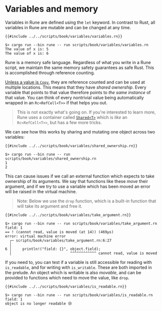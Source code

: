# Variables and memory

Variables in Rune are defined using the `let` keyword. In contrast to Rust, all
variables in Rune are mutable and can be changed at any time.

```rune
{{#include ../../scripts/book/variables/variables.rn}}
```

```text
$> cargo run --bin rune -- run scripts/book/variables/variables.rn
The value of x is: 5
The value of x is: 6
```

Rune is a memory safe language. Regardless of what you write in a Rune script,
we maintain the same memory safety guarantees as safe Rust. This is accomplished
through reference counting.

[Unless a value is `Copy`](5_1_primitives.md), they are reference counted and
can be used at multiple locations. This means that they have *shared ownership*.
Every variable that points to that value therefore points to *the same instance*
of that value. You can think of every nontrivial value being automatically
wrapped in an `Rc<RefCell<T>>` if that helps you out.

> This is not exactly what's going on. If you're interested to learn more, Rune
> uses a container called [`Shared<T>`] which is *like* an `Rc<RefCell<T>>`, but
> has a few more tricks.

We can see how this works by sharing and mutating one object across two
variables:

```rune
{{#include ../../scripts/book/variables/shared_ownership.rn}}
```

```text
$> cargo run --bin rune -- run scripts/book/variables/shared_ownership.rn
1
2
```

This can cause issues if we call an external function which expects to take
ownership of its arguments. We say that functions like these *move* their
argument, and if we try to use a variable which has been moved an error will be
raised in the virtual machine.

> Note: Below we use the `drop` function, which is a built-in function that will
> take its argument and free it.

```rune
{{#include ../../scripts/book/variables/take_argument.rn}}
```

```text
$> cargo run --bin rune -- run scripts/book/variables/take_argument.rn
field: 1
== ! (cannot read, value is moved (at 14)) (469µs)
error: virtual machine error
  ┌─ scripts/book/variables/take_argument.rn:6:27
  │
6 │     println!("field: {}", object.field);
  │                           ^^^^^^^^^^^^ cannot read, value is moved
```

If you need to, you can test if a variable is still accessible for reading with
`is_readable`, and for writing with `is_writable`. These are both imported in
the prelude. An object which is writable is also *movable*, and can be provided
to functions which need to move the value, like `drop`.

```rune
{{#include ../../scripts/book/variables/is_readable.rn}}
```

```text
$> cargo run --bin rune -- run scripts/book/variables/is_readable.rn
field: 1
object is no longer readable 😢
```

[`Shared<T>`]: https://docs.rs/rune/0/rune/struct.Shared.html
